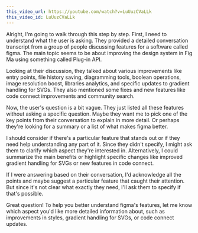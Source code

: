 ```yaml
---
this_video_url: https://youtube.com/watch?v=LuUuzCVaLLk
this_video_id: LuUuzCVaLLk
---
```

<think>
Alright, I'm going to walk through this step by step. First, I need to understand what the user is asking. They provided a detailed conversation transcript from a group of people discussing features for a software called figma. The main topic seems to be about improving the design system in Fig Ma using something called Plug-in API. 

Looking at their discussion, they talked about various improvements like entry points, file history saving, diagramming tools, boolean operations, image resolution boost, libraries analytics, and specific updates to gradient handling for SVGs. They also mentioned some fixes and new features like code connect improvements and community search.

Now, the user's question is a bit vague. They just listed all these features without asking a specific question. Maybe they want me to pick one of the key points from their conversation to explain in more detail. Or perhaps they're looking for a summary or a list of what makes figma better. 

I should consider if there's a particular feature that stands out or if they need help understanding any part of it. Since they didn't specify, I might ask them to clarify which aspect they're interested in. Alternatively, I could summarize the main benefits or highlight specific changes like improved gradient handling for SVGs or new features in code connect.

If I were answering based on their conversation, I'd acknowledge all the points and maybe suggest a particular feature that caught their attention. But since it's not clear what exactly they need, I'll ask them to specify if that's possible.
</think>

Great question! To help you better understand figma's features, let me know which aspect you'd like more detailed information about, such as improvements in styles, gradient handling for SVGs, or code connect updates.
